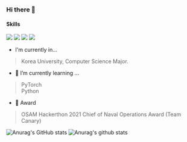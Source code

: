 ### Hi there 👋
#### Skills
<img src="https://img.shields.io/badge/PyTorch-EE4C2C?style=flat-square&logo=PyTorch&logoColor=white"/> <img src="https://img.shields.io/badge/Python-3776AB?style=flat-square&logo=Python&logoColor=white"/> <img src="https://img.shields.io/badge/C-A8B9CC?style=flat-square&logo=C&logoColor=white"/> <img src="https://img.shields.io/badge/OCaml-EC6813?style=flat-square&logo=OCaml&logoColor=white"/> 


<!--
**zheedong/zheedong** is a ✨ _special_ ✨ repository because its `README.md` (this file) appears on your GitHub profile.

Here are some ideas to get you started:


- 👯 I’m looking to collaborate on ...
- 🤔 I’m looking for help with ...
- 💬 Ask me about ...
- 📫 How to reach me: ...
- 😄 Pronouns: ...
- ⚡ Fun fact: ...
-->

- I'm currently in...
> Korea University, Computer Science Major.  

- 🌱 I’m currently learning ...
> PyTorch  
> Python
- 🤔 Award
> OSAM Hackerthon 2021 Chief of Naval Operations Award (Team Canary)

![Anurag's GitHub stats](https://github-readme-stats.vercel.app/api?username=zheedong&show_icons=true&theme=tokyonight)
![Anurag's github stats](https://github-readme-stats.vercel.app/api?username=6810779s&show_icons=true&theme=tokyonight)
